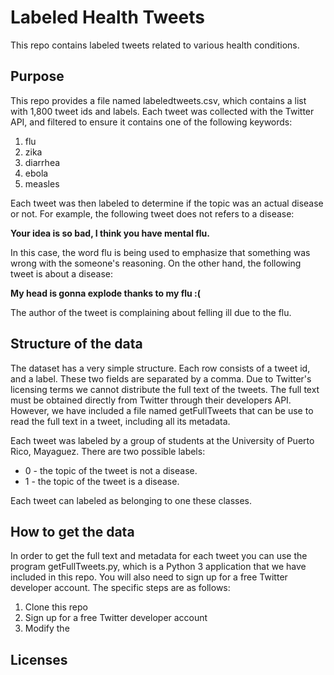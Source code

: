 # Labeled Health Tweets
This repo contains labeled tweets related to  various health conditions. 

## Purpose
This repo provides a file named labeledtweets.csv, which contains a list with 1,800 tweet ids and labels. Each tweet was collected with the Twitter API, and filtered to ensure it contains one of the following keywords:

1. flu
2. zika
3. diarrhea
4. ebola
5. measles

Each tweet was then labeled to determine if the topic was an actual disease or not. For example, the following 
tweet does not refers to a disease:

**Your idea is so bad, I think you have mental flu.**

In this case, the word flu is being used to emphasize that something was wrong with the someone's reasoning. 
On the other hand, the following tweet is about a disease: 

**My head is gonna explode thanks to my flu :(**

The author of the tweet is complaining about felling ill due to the flu. 

## Structure of the data
The dataset has a very simple structure. Each row consists of a tweet id, and a label. These two fields are 
separated by a comma. Due to Twitter's licensing terms we cannot distribute the full text of the tweets.
The full text must be obtained directly from Twitter through their developers API. 
However, we have included a file named getFullTweets that can be use to read the full text in a tweet, including all 
its metadata. 

Each tweet was labeled by a group of students at the University of Puerto Rico, Mayaguez. 
There are two possible labels:

* 0 - the topic of the tweet is not a disease.
* 1 - the topic of the tweet is a disease.

Each tweet can labeled as belonging to one these classes. 

## How to get the data
In order to get the full text and metadata for each tweet you can use the program getFullTweets.py, which is 
a Python 3 application that we have included in this repo. You will also need to sign up for a free Twitter
developer account. The specific steps are as follows:

1. Clone this repo 
2. Sign up for a free Twitter developer account
3. Modify the 

## Licenses 

